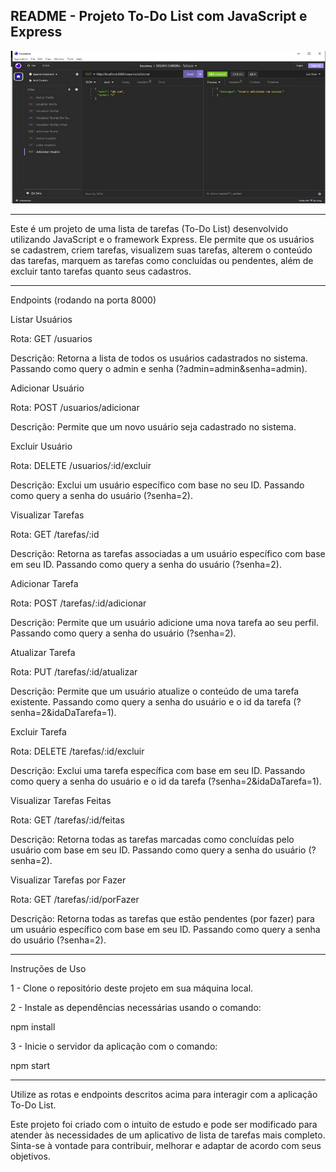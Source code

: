 ## **README - Projeto To-Do List com JavaScript e Express**

![GIF demontrativo do projeto](https://github.com/lucasdevnunes/ToDoList/blob/main/assets/ToDoList.gif)

__________________________________________________________________________________________________________________________________________________________________________________________

Este é um projeto de uma lista de tarefas (To-Do List) desenvolvido utilizando JavaScript e o framework Express. Ele permite que os usuários se cadastrem, criem tarefas, visualizem suas tarefas, alterem o conteúdo das tarefas, marquem as tarefas como concluídas ou pendentes, além de excluir tanto tarefas quanto seus cadastros.

__________________________________________________________________________________________________________________________________________________________________________________________

Endpoints (rodando na porta 8000)

Listar Usuários

Rota: GET /usuarios

Descrição: Retorna a lista de todos os usuários cadastrados no sistema. Passando como query o admin e senha (?admin=admin&senha=admin).

Adicionar Usuário

Rota: POST /usuarios/adicionar

Descrição: Permite que um novo usuário seja cadastrado no sistema.

Excluir Usuário

Rota: DELETE /usuarios/:id/excluir

Descrição: Exclui um usuário específico com base no seu ID. Passando como query a senha do usuário (?senha=2).

Visualizar Tarefas

Rota: GET /tarefas/:id

Descrição: Retorna as tarefas associadas a um usuário específico com base em seu ID. Passando como query a senha do usuário (?senha=2).

Adicionar Tarefa

Rota: POST /tarefas/:id/adicionar

Descrição: Permite que um usuário adicione uma nova tarefa ao seu perfil. Passando como query a senha do usuário (?senha=2).

Atualizar Tarefa

Rota: PUT /tarefas/:id/atualizar

Descrição: Permite que um usuário atualize o conteúdo de uma tarefa existente. Passando como query a senha do usuário e o id da tarefa (?senha=2&idaDaTarefa=1).

Excluir Tarefa

Rota: DELETE /tarefas/:id/excluir

Descrição: Exclui uma tarefa específica com base em seu ID. Passando como query a senha do usuário e o id da tarefa (?senha=2&idaDaTarefa=1).

Visualizar Tarefas Feitas

Rota: GET /tarefas/:id/feitas

Descrição: Retorna todas as tarefas marcadas como concluídas pelo usuário com base em seu ID. Passando como query a senha do usuário (?senha=2).

Visualizar Tarefas por Fazer

Rota: GET /tarefas/:id/porFazer

Descrição: Retorna todas as tarefas que estão pendentes (por fazer) para um usuário específico com base em seu ID. Passando como query a senha do usuário (?senha=2).

__________________________________________________________________________________________________________________________________________________________________________________________

Instruções de Uso

1 - Clone o repositório deste projeto em sua máquina local.

2 - Instale as dependências necessárias usando o comando:

npm install

3 - Inicie o servidor da aplicação com o comando:

npm start

__________________________________________________________________________________________________________________________________________________________________________________________

Utilize as rotas e endpoints descritos acima para interagir com a aplicação To-Do List.

Este projeto foi criado com o intuito de estudo e pode ser modificado para atender às necessidades de um aplicativo de lista de tarefas mais completo. Sinta-se à vontade para contribuir, melhorar e adaptar de acordo com seus objetivos.
